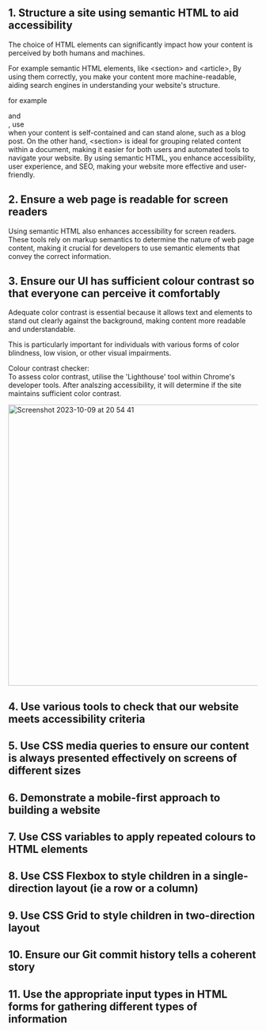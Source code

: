 ## 1. Structure a site using semantic HTML to aid accessibility
The choice of HTML elements can significantly impact how your content is perceived by both humans and machines. 

For example semantic HTML elements, like \<section\> and \<article\>, By using them correctly, you make your content more machine-readable, aiding search engines in understanding your website's structure.

for example   <section> and <article>, use <article> when your content is self-contained and can stand alone, such as a blog post. On the other hand, \<section\> is ideal for grouping related content within a document, making it easier for both users and automated tools to navigate your website. By using semantic HTML, you enhance accessibility, user experience, and SEO, making your website more effective and user-friendly.


## 2. Ensure a web page is readable for screen readers

Using semantic HTML also enhances accessibility for screen readers. These tools rely on markup semantics to determine the nature of web page content, making it crucial for developers to use semantic elements that convey the correct information.

## 3. Ensure our UI has sufficient colour contrast so that everyone can perceive it comfortably

Adequate color contrast is essential because it allows text and elements to stand out clearly against the background, making content more readable and understandable.

This is particularly important for individuals with various forms of color blindness, low vision, or other visual impairments.

Colour contrast checker:   
To assess color contrast, utilise the 'Lighthouse' tool within Chrome's developer tools. After analszing accessibility, it will determine if the site maintains sufficient color contrast.



<img width="568" alt="Screenshot 2023-10-09 at 20 54 41" src="https://github.com/FAC29A/lucien-portfolio/assets/128807685/e84ef7f2-3657-4112-8c0e-3b657690353f">


## 4. Use various tools to check that our website meets accessibility criteria

## 5. Use CSS media queries to ensure our content is always presented effectively on screens of different sizes

## 6. Demonstrate a mobile-first approach to building a website

## 7. Use CSS variables to apply repeated colours to HTML elements

## 8. Use CSS Flexbox to style children in a single-direction layout (ie a row or a column)

## 9. Use CSS Grid to style children in two-direction layout

## 10. Ensure our Git commit history tells a coherent story

## 11. Use the appropriate input types in HTML forms for gathering different types of information

